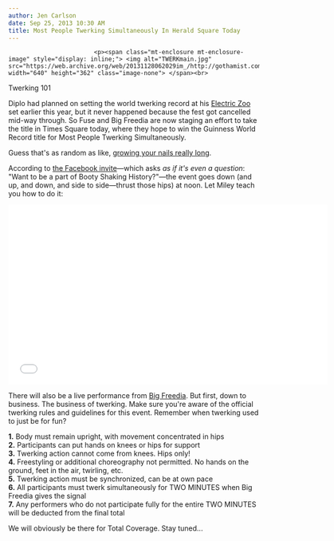 ```yaml
---
author: Jen Carlson
date: Sep 25, 2013 10:30 AM
title: Most People Twerking Simultaneously In Herald Square Today
---
```



                            
                            
                            
                            <p><span class="mt-enclosure mt-enclosure-image" style="display: inline;"> <img alt="TWERKmain.jpg" src="https://web.archive.org/web/20131128062029im_/http://gothamist.com/attachments/arts_jen/TWERKmain.jpg" width="640" height="362" class="image-none"> </span><br>
<span class="photo_caption">Twerking 101</span></p>

<p>Diplo had planned on setting the world twerking record at his <a href="https://web.archive.org/web/20131128062029/http://gothamist.com/tags/electriczoo">Electric Zoo</a> set earlier this year, but it never happened because the fest got cancelled mid-way through. So Fuse and Big Freedia are now staging an effort to take the title in Times Square today, where they hope to win the Guinness World Record title for Most People Twerking Simultaneously.</p>

<p>Guess that&apos;s as random as like, <a href="https://web.archive.org/web/20131128062029/http://www.guinnessworldrecords.com/longest-fingernails-(female)-ever/">growing your nails really long</a>. </p>

<p>According to <a href="https://web.archive.org/web/20131128062029/https://www.facebook.com/events/1416368678586388/">the Facebook invite</a>&#x2014;which asks <em>as if it&apos;s even a question</em>: &quot;Want to be a part of Booty Shaking History?&quot;&#x2014;the event goes down (and up, and down, and side to side&#x2014;thrust those hips) at noon. Let Miley teach you how to do it:</p>

<p><iframe width="640" height="360" src="//web.archive.org/web/20131128062029if_/http://www.youtube.com/embed/_8YCl7_CpPY" frameborder="0" allowfullscreen></iframe></p>

<p>There will also be a live performance from <a href="https://web.archive.org/web/20131128062029/http://on.fuse.tv/18b94EP">Big Freedia</a>. But first, down to business. The business of twerking. Make sure you&apos;re aware of the official twerking rules and guidelines for this event. Remember when twerking used to just be for fun?</p>

<p><strong>1.</strong> Body must remain upright, with movement concentrated in hips<br>
<strong>2.</strong> Participants can put hands on knees or hips for support<br>
<strong>3.</strong> Twerking action cannot come from knees. Hips only!<br>
<strong>4.</strong> Freestyling or additional choreography not permitted. No hands on the ground, feet in the air, twirling, etc.<br>
<strong>5.</strong> Twerking action must be synchronized, can be at own pace<br>
<strong>6.</strong> All participants must twerk simultaneously for TWO MINUTES when Big Freedia gives the signal<br>
<strong>7.</strong> Any performers who do not participate fully for the entire TWO MINUTES will be deducted from the final total</p>

<p>We will obviously be there for Total Coverage. Stay tuned...</p>
                            
                            
                            